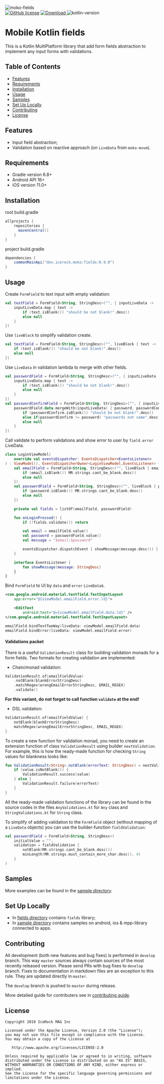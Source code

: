 ![moko-fields](img/logo.png)  
[![GitHub license](https://img.shields.io/badge/license-Apache%20License%202.0-blue.svg?style=flat)](http://www.apache.org/licenses/LICENSE-2.0) [![Download](https://img.shields.io/maven-central/v/dev.icerock.moko/fields) ](https://repo1.maven.org/maven2/dev/icerock/moko/fields) ![kotlin-version](https://kotlin-version.aws.icerock.dev/kotlin-version?group=dev.icerock.moko&name=fields)

# Mobile Kotlin fields
This is a Kotlin MultiPlatform library that add form fields abstraction to implement any input forms
 with validations.

## Table of Contents
- [Features](#features)
- [Requirements](#requirements)
- [Installation](#installation)
- [Usage](#usage)
- [Samples](#samples)
- [Set Up Locally](#set-up-locally)
- [Contributing](#contributing)
- [License](#license)

## Features
- Input field abstraction;
- Validation based on reactive approach (on `LiveData` from `moko-mvvm`).

## Requirements
- Gradle version 6.8+
- Android API 16+
- iOS version 11.0+

## Installation
root build.gradle  
```groovy
allprojects {
    repositories {
      mavenCentral()
    }
}
```

project build.gradle
```groovy
dependencies {
    commonMainApi("dev.icerock.moko:fields:0.9.0")
}
```

## Usage
Create `FormField` to text input with empty validation:
```kotlin
val textField = FormField<String, StringDesc>("", { inputLiveData ->
    inputLiveData.map { text ->
        if (text.isBlank()) "should be not blank!".desc()
        else null
    }
})
```
Use `liveBlock` to simplify validation create.
```kotlin
val textField = FormField<String, StringDesc>("", liveBlock { text ->
    if (text.isBlank()) "should be not blank!".desc()
    else null
})
```
Use `LiveData` in validation lambda to merge with other fields.
```kotlin
val passwordField = FormField<String, StringDesc>("", { inputLiveData ->
    inputLiveData.map { text ->
        if (text.isBlank()) "should be not blank!".desc()
        else null
    }
})
val passwordConfirmField = FormField<String, StringDesc>("", { inputLiveData ->
    passwordField.data.mergeWith(inputLiveData) { password, passwordConfirm ->
        if (passwordConfirm.isBlank()) "should be not blank!".desc()
        else if(passwordConfirm != password) "passwords not same".desc()
        else null
    }
})
``` 
Call validate to perform validations and show error to user by `field.error` LiveData.
```kotlin
class LoginViewModel(
    override val eventsDispatcher: EventsDispatcher<EventsListener>
) : ViewModel(), EventsDispatcherOwner<LoginViewModel.EventsListener> {
    val emailField = FormField<String, StringDesc>("", liveBlock { email ->
        if (email.isBlank()) MR.strings.cant_be_blank.desc()
        else null
    })
    val passwordField = FormField<String, StringDesc>("", liveBlock { password ->
        if (password.isBlank()) MR.strings.cant_be_blank.desc()
        else null
    })

    private val fields = listOf(emailField, passwordField)

    fun onLoginPressed() {
        if (!fields.validate()) return

        val email = emailField.value()
        val password = passwordField.value()
        val message = "$email:$password"

        eventsDispatcher.dispatchEvent { showMessage(message.desc()) }
    }

    interface EventsListener {
        fun showMessage(message: StringDesc)
    }
}
```
Bind `FormField` to UI by `data` and `error` `LiveData`s.
```xml
<com.google.android.material.textfield.TextInputLayout
    app:error="@{viewModel.emailField.error.ld}">

    <EditText
        android:text="@={viewModel.emailField.data.ld}" />
</com.google.android.material.textfield.TextInputLayout>
```
```swift
emailField.bindTextTwoWay(liveData: viewModel.emailField.data)
emailField.bindError(liveData: viewModel.emailField.error)
```

#### Validations packet

There is a useful `ValidationResult` class for building validation monads for a form fields.
Two formats for creating validation are implemented:

- Chain/monad validation:

```kotlin
ValidationResult.of(emailFieldValue)
    .notBlank(blankErrorStringDesc)
    .matchRegex(wrongEmailErrorStringDesc, EMAIL_REGEX)
    .validate()
```

**For this variant, do not forget to call function `validate` at the end!**

- DSL validation:
```kotlin
ValidationResult.of(emailFieldValue) {
    notBlank(blankErrorStringDesc)
    matchRegex(wrongEmailErrorStringDesc, EMAIL_REGEX)
}
```

To create a new function for validation monad, you need to create an extension function of class
`ValidationResult` using builder `nextValidation`. For example, this is how the ready-made function
for checking `String` values for blankness looks like:

```kotlin
fun ValidationResult<String>.notBlank(errorText: StringDesc) = nextValidation { value ->
    if (value.isNotBlank()) {
        ValidationResult.success(value)
    } else {
        ValidationResult.failure(errorText)
    }
}
```

All the ready-made validation functions of the library can be found in the source codes in the files
`AnyValidations.kt` for `Any` class and `StringValidations.kt` for `String` class.

To simplify of adding validation to the `FormField` object (without mapping of a `LiveData`
objects) you can use the builder-function `fieldValidation`:

```kotlin
val passwordField = FormField<String, StringDesc>(
    initialValue = "",
    validation = fieldValidation {
        notBlank(MR.strings.cant_be_blank.desc())
        minLength(MR.strings.must_contain_more_char.desc(), 4)
    }
)
```

## Samples
More examples can be found in the [sample directory](sample).

## Set Up Locally 
- In [fields directory](fields-livedata) contains `fields` library;
- In [sample directory](sample) contains samples on android, ios & mpp-library connected to apps.

## Contributing
All development (both new features and bug fixes) is performed in `develop` branch. This way `master` sources always contain sources of the most recently released version. Please send PRs with bug fixes to `develop` branch. Fixes to documentation in markdown files are an exception to this rule. They are updated directly in `master`.

The `develop` branch is pushed to `master` during release.

More detailed guide for contributers see in [contributing guide](CONTRIBUTING.md).

## License
        
    Copyright 2019 IceRock MAG Inc
    
    Licensed under the Apache License, Version 2.0 (the "License");
    you may not use this file except in compliance with the License.
    You may obtain a copy of the License at
    
       http://www.apache.org/licenses/LICENSE-2.0
    
    Unless required by applicable law or agreed to in writing, software
    distributed under the License is distributed on an "AS IS" BASIS,
    WITHOUT WARRANTIES OR CONDITIONS OF ANY KIND, either express or implied.
    See the License for the specific language governing permissions and
    limitations under the License.